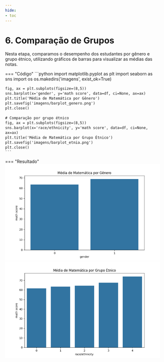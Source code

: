 ```yaml
---
hide:
- toc
---
```


# 6. Comparação de Grupos

Nesta etapa, comparamos o desempenho dos estudantes por gênero e grupo étnico, utilizando gráficos de barras para visualizar as médias das notas.


=== "Código"
    ```python
    import matplotlib.pyplot as plt
    import seaborn as sns
    import os
    os.makedirs('imagens', exist_ok=True)

    fig, ax = plt.subplots(figsize=(8,5))
    sns.barplot(x='gender', y='math score', data=df, ci=None, ax=ax)
    plt.title('Média de Matemática por Gênero')
    plt.savefig('imagens/barplot_genero.png')
    plt.close()

    # Comparação por grupo étnico
    fig, ax = plt.subplots(figsize=(8,5))
    sns.barplot(x='race/ethnicity', y='math score', data=df, ci=None, ax=ax)
    plt.title('Média de Matemática por Grupo Étnico')
    plt.savefig('imagens/barplot_etnia.png')
    plt.close()
    ```
=== "Resultado"
    ![Média de matemática por gênero](imagens/barplot_genero.png)
    ![Média de matemática por grupo étnico](imagens/barplot_etnia.png)
